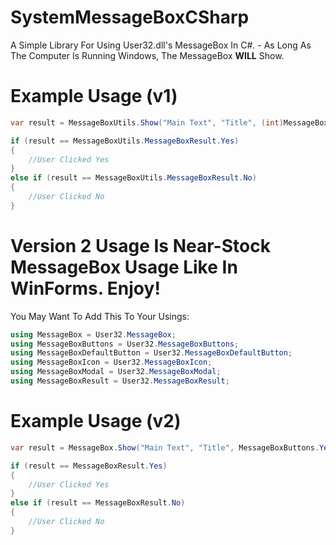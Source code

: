 # SystemMessageBoxCSharp
A Simple Library For Using User32.dll's MessageBox In C#. - As Long As The Computer Is Running Windows, The MessageBox __**WILL**__ Show.
# Example Usage (v1)
```csharp
var result = MessageBoxUtils.Show("Main Text", "Title", (int)MessageBoxUtils.MessageBoxButtons.MB_YESNO | (int)MessageBoxUtils.MessageBoxIcon.MB_ICONQUESTION | (int)MessageBoxUtils.MessageBoxDefaultButton.FirstButton | (int)MessageBoxUtils.MessageBoxDisplaySettings.SetForeground | (int)MessageBoxUtils.MessageBoxDisplaySettings.TopMost);

if (result == MessageBoxUtils.MessageBoxResult.Yes)
{
    //User Clicked Yes
}
else if (result == MessageBoxUtils.MessageBoxResult.No)
{
    //User Clicked No
}
```
# Version 2 Usage Is Near-Stock MessageBox Usage Like In WinForms. Enjoy!
You May Want To Add This To Your Usings:
```csharp
using MessageBox = User32.MessageBox;
using MessageBoxButtons = User32.MessageBoxButtons;
using MessageBoxDefaultButton = User32.MessageBoxDefaultButton;
using MessageBoxIcon = User32.MessageBoxIcon;
using MessageBoxModal = User32.MessageBoxModal;
using MessageBoxResult = User32.MessageBoxResult;
```

# Example Usage (v2)
```csharp
var result = MessageBox.Show("Main Text", "Title", MessageBoxButtons.YesNo, true);

if (result == MessageBoxResult.Yes)
{
    //User Clicked Yes
}
else if (result == MessageBoxResult.No)
{
    //User Clicked No
}
```

